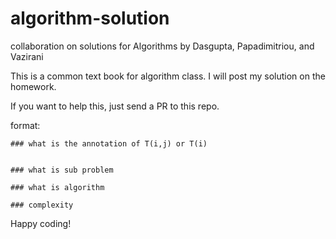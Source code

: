 # algorithm-solution
collaboration on solutions for Algorithms by Dasgupta, Papadimitriou, and Vazirani 

This is a common text book for algorithm class. I will post my solution on the homework.

If you want to help this, just send a PR to this repo.

format:

```
### what is the annotation of T(i,j) or T(i)


### what is sub problem

### what is algorithm

### complexity
```

Happy coding!
